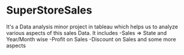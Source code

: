 # SuperStoreSales
It's a Data analysis minor project in tableau which helps us to analyze various aspects of this sales Data.
It includes
-Sales => State and Year/Month wise
-Profit on Sales
-Discount on Sales
and some more aspects
